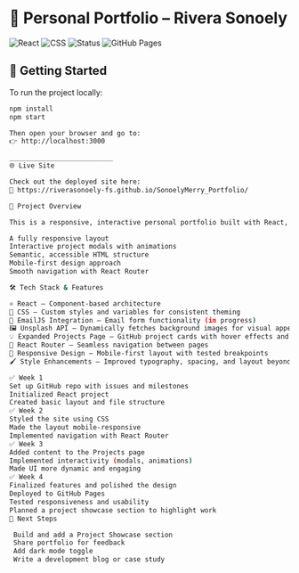 # 🎨 Personal Portfolio – Rivera Sonoely

![React](https://img.shields.io/badge/React-2025-blue?logo=react&logoColor=white)
![CSS](https://img.shields.io/badge/Styled_with-CSS-blueviolet)
![Status](https://img.shields.io/badge/Status-Deployed-success)
![GitHub Pages](https://img.shields.io/badge/Hosted_on-GitHub_Pages-green)

## 🚀 Getting Started

To run the project locally:

```bash
npm install
npm start

Then open your browser and go to:
👉 http://localhost:3000

__________________________
🌐 Live Site

Check out the deployed site here:
🔗 https://riverasonoely-fs.github.io/SonoelyMerry_Portfolio/

📁 Project Overview

This is a responsive, interactive personal portfolio built with React, styled with CSS, and deployed via GitHub Pages. The site includes:

A fully responsive layout
Interactive project modals with animations
Semantic, accessible HTML structure
Mobile-first design approach
Smooth navigation with React Router

🛠️ Tech Stack & Features

⚛️ React – Component-based architecture
🎨 CSS – Custom styles and variables for consistent theming
🔄 EmailJS Integration – Email form functionality (in progress)
🖼️ Unsplash API – Dynamically fetches background images for visual appeal
💡 Expanded Projects Page – GitHub project cards with hover effects and modals
🧪 React Router – Seamless navigation between pages
📱 Responsive Design – Mobile-first layout with tested breakpoints
🖌️ Style Enhancements – Improved typography, spacing, and layout beyond the original design plan

✅ Week 1
Set up GitHub repo with issues and milestones
Initialized React project
Created basic layout and file structure
✅ Week 2
Styled the site using CSS
Made the layout mobile-responsive
Implemented navigation with React Router
✅ Week 3
Added content to the Projects page
Implemented interactivity (modals, animations)
Made UI more dynamic and engaging
✅ Week 4
Finalized features and polished the design
Deployed to GitHub Pages
Tested responsiveness and usability
Planned a project showcase section to highlight work
📌 Next Steps

 Build and add a Project Showcase section
 Share portfolio for feedback
 Add dark mode toggle
 Write a development blog or case study